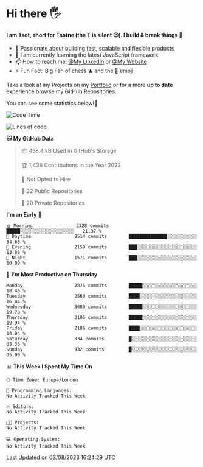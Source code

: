 # Hi there :raised_hand_with_fingers_splayed:
#### I am Tsot, short for Tsotne (the T is silent :wink:). I build & break things :space_invader:
- :telescope: Passionate about building fast, scalable and flexible products
- :seedling: I am currently learning the latest JavaScript framework 
- :mailbox: How to reach me: [@My LinkedIn](https://www.linkedin.com/in/tsotne-gvadzabia/) or [@My Website](https://tsotne.co.uk/contact)
- :zap: Fun Fact: Big Fan of chess ♟ and the 👾 emoji

Take a look at my Projects on my [Portfolio](https://tsotne.co.uk/) or for a more **up to date** experience browse my GitHub Repositories.

You can see some statistics below!:space_invader:
<!--START_SECTION:waka-->
![Code Time](http://img.shields.io/badge/Code%20Time-761%20hrs%202%20mins-blue)

![Lines of code](https://img.shields.io/badge/From%20Hello%20World%20I%27ve%20Written-7.1%20million%20lines%20of%20code-blue)

**🐱 My GitHub Data** 

> 📦 458.4 kB Used in GitHub's Storage 
 > 
> 🏆 1,436 Contributions in the Year 2023
 > 
> 🚫 Not Opted to Hire
 > 
> 📜 22 Public Repositories 
 > 
> 🔑 20 Private Repositories 
 > 
**I'm an Early 🐤** 

```text
🌞 Morning                3328 commits        █████░░░░░░░░░░░░░░░░░░░░   21.37 % 
🌆 Daytime                8514 commits        ██████████████░░░░░░░░░░░   54.68 % 
🌃 Evening                2159 commits        ███░░░░░░░░░░░░░░░░░░░░░░   13.86 % 
🌙 Night                  1571 commits        ███░░░░░░░░░░░░░░░░░░░░░░   10.09 % 
```
📅 **I'm Most Productive on Thursday** 

```text
Monday                   2875 commits        █████░░░░░░░░░░░░░░░░░░░░   18.46 % 
Tuesday                  2560 commits        ████░░░░░░░░░░░░░░░░░░░░░   16.44 % 
Wednesday                3080 commits        █████░░░░░░░░░░░░░░░░░░░░   19.78 % 
Thursday                 3105 commits        █████░░░░░░░░░░░░░░░░░░░░   19.94 % 
Friday                   2186 commits        ████░░░░░░░░░░░░░░░░░░░░░   14.04 % 
Saturday                 834 commits         █░░░░░░░░░░░░░░░░░░░░░░░░   05.36 % 
Sunday                   932 commits         █░░░░░░░░░░░░░░░░░░░░░░░░   05.99 % 
```


📊 **This Week I Spent My Time On** 

```text
🕑︎ Time Zone: Europe/London

💬 Programming Languages: 
No Activity Tracked This Week

🔥 Editors: 
No Activity Tracked This Week

🐱‍💻 Projects: 
No Activity Tracked This Week

💻 Operating System: 
No Activity Tracked This Week
```


 Last Updated on 03/08/2023 16:24:29 UTC
<!--END_SECTION:waka-->
